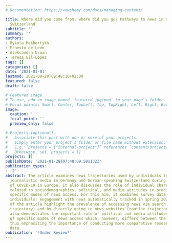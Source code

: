 ```yaml
---
# Documentation: https://wowchemy.com/docs/managing-content/

title: Where did you come from, where did you go? Pathways to news in Germany and
  Switzerland
subtitle: ''
summary: ''
authors:
- Mykola Makhortykh
- Ernesto de León
- Aleksandra Urman
- Teresa Gil-López
tags: []
categories: []
date: '2021-01-01'
lastmod: 2021-08-28T09:48:10+02:00
featured: false
draft: false

# Featured image
# To use, add an image named `featured.jpg/png` to your page's folder.
# Focal points: Smart, Center, TopLeft, Top, TopRight, Left, Right, BottomLeft, Bottom, BottomRight.
image:
  caption: ''
  focal_point: ''
  preview_only: false

# Projects (optional).
#   Associate this post with one or more of your projects.
#   Simply enter your project's folder or file name without extension.
#   E.g. `projects = ["internal-project"]` references `content/project/deep-learning/index.md`.
#   Otherwise, set `projects = []`.
projects: []
publishDate: '2021-01-28T07:48:09.581132Z'
publication_types:
- '2'
abstract: The article examines news trajectories used by individuals to access mainstream
  journalistic media in Germany and German-speaking Switzerland during the first peak
  of COVID-19 in Europe. It also discusses the role of individual characteristics
  related to sociodemographics, political, and media attitudes in predisposition towards
  specific modes of news access. For this aim, it combines survey data with data on
  individuals' engagement with news automatically tracked in spring 2020. The findings
  of the article highlight the prevalence of accessing news via search engines (search
  trajectory) and by directly going to news websites (routine trajectory). The study
  also demonstrates the important role of political and media attitudes in prevalence
  of specific modes of news access which, however, differs between the countries,
  thus emphasizing the importance of conducting more comparative research using tracking
  data.
publication: '*Under Review*'
---
```

